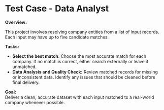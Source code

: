 # Test Case - Data Analyst

**Overview:**  

This project involves resolving company entities from a list of input records. Each input may have up to five candidate matches.

**Tasks:**  
- **Select the best match:** Choose the most accurate match for each company. If no match is correct, either search externally or leave it unmatched.  
- **Data Analysis and Quality Check:** Review matched records for missing or inconsistent data. Identify any issues that should be cleaned before final delivery.

**Goal:**  
Deliver a clean, accurate dataset with each input matched to a real-world company whenever possible.
